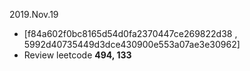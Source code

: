 2019.Nov.19
- [f84a602f0bc8165d54d0fa2370447ce269822d38 , 5992d40735449d3dce430900e553a07ae3e30962]
- Review leetcode **494, 133**
